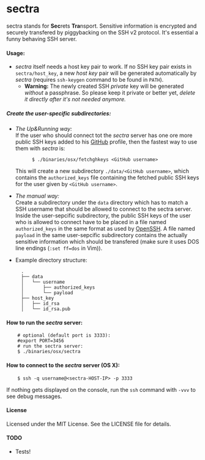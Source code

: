 sectra
==========

sectra stands for **Sec**rets **Tra**nsport. Sensitive information is encrypted and securely transfered by piggybacking on the SSH v2 protocol.
It's essential a funny behaving SSH server.

#### Usage:

- _sectra_ itself needs a host key pair to work. If no SSH key pair exists in `sectra/host_key`, a new _host key_ pair will be generated automatically by _sectra_ (requires `ssh-keygen` command to be found in `PATH`).
  - **Warning:** The newly created SSH _private_ key will be generated *without* a passphrase. So please keep it private or better yet, _delete it directly after it's not needed anymore._ 

##### Create the user-specific subdirectories:
	
- _The Up&Running way:_  
	If the user who should connect tot the _sectra_ server has one ore more public SSH keys added to his  [GitHub](https://github.com/) profile, then the fastest way to use them with _sectra_ is: 

            $ ./binaries/osx/fetchghkeys <GitHub username>

	This will create a new subdirectory `./data/<GitHub username>`, which contains the `authorized_keys` file containing the fetched public SSH keys for the user given by `<GitHub username>`.

- _The manual way:_  
	Create a subdirectory under the `data` directory which has to match a SSH username that should be allowed to connect to the sectra server. Inside the user-sepcific subdirectory, the public SSH keys of the user who is allowed to connect have to be placed in a file named `authorized_keys` in the same format as used by  [OpenSSH](http://www.openssh.com/).
A file named `payload` in the same user-sepcific subdirectory contains the actually sensitive information which should be transfered (make sure it uses DOS line endings (`:set ff=dos` in Vim)).

- Example directory structure:

        .
        ├── data
        │   └── username
        │       ├── authorized_keys
        │       └── payload
        ├── host_key
        │   ├── id_rsa
        │   └── id_rsa.pub

#### How to run the _sectra_ server:

    	# optional (default port is 3333):
    	#export PORT=3456
    	# run the sectra server:
    	$ ./binaries/osx/sectra

#### How to connect to the _sectra_ server (OS X):

        $ ssh -q username@<sectra-HOST-IP> -p 3333
If nothing gets displayed on the console, run the `ssh` command with `-vvv` to see debug messages.

#### License

Licensed under the MIT License. See the LICENSE file for details.

#### TODO

- Tests!
